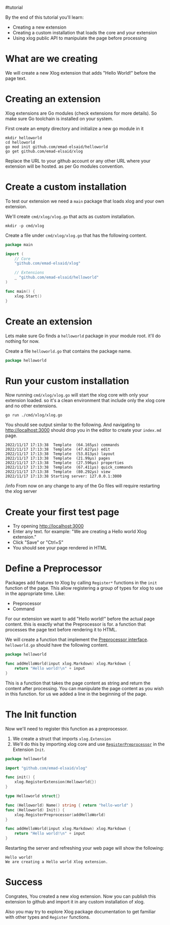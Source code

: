 #tutorial

By the end of this tutorial you'll learn:

* Creating a new extension
* Creating a custom installation that loads the core and your extension
* Using xlog public API to manipulate the page before processing

# What are we creating

We will create a new Xlog extension that adds "Hello World!" before the page text.

# Creating an extension

Xlog extensions are Go modules (check extensions for more details). So make sure Go toolchain is installed on your system.

First create an empty directory and initialize a new go module in it

```shell
mkdir helloworld
cd helloworld
go mod init github.com/emad-elsaid/helloworld
go get github.com/emad-elsaid/xlog
```

Replace the URL to your github account or any other URL where your extension will be hosted. as per Go modules convention.

# Create a custom installation

To test our extension we need a `main` package that loads xlog and your own extension.

We'll create `cmd/xlog/xlog.go` that acts as custom installation.

```shell
mkdir -p cmd/xlog
```

Create a file under `cmd/xlog/xlog.go` that has the following content.

```go
package main

import (
	// Core
	"github.com/emad-elsaid/xlog"

	// Extensions
	_ "github.com/emad-elsaid/helloworld"
)

func main() {
	xlog.Start()
}
```

# Create an extension

Lets make sure Go finds a `helloworld` package in your module root. it'll do nothing for now.

Create a file `helloworld.go` that contains the package name.

```go
package helloworld
```

# Run your custom installation

Now running `cmd/xlog/xlog.go` will start the xlog core with only your extension loaded. so it's a clean environment that include only the xlog core and no other extensions.

```shell
go run ./cmd/xlog/xlog.go
```

You should see output similar to the following. And navigating to [http://localhost:3000](http://localhost:3000) should drop you in the editor to create your `index.md` page.

```
2022/11/17 17:13:38  Template  (64.165µs) commands
2022/11/17 17:13:38  Template  (47.627µs) edit
2022/11/17 17:13:38  Template  (53.813µs) layout
2022/11/17 17:13:38  Template  (21.99µs) pages
2022/11/17 17:13:38  Template  (27.596µs) properties
2022/11/17 17:13:38  Template  (67.411µs) quick_commands
2022/11/17 17:13:38  Template  (80.292µs) view
2022/11/17 17:13:38 Starting server: 127.0.0.1:3000
```

/info From now on any change to any of the Go files will require restarting the xlog server


# Create your first test page

* Try opening  [http://localhost:3000](http://localhost:3000)
* Enter any text. for example: "We are creating a Hello world Xlog extension."
* Click "Save" or "Ctrl+S"
* You should see your page rendered in HTML

# Define a Preprocessor

Packages add features to Xlog by calling `Register*` functions in the `init` function of the page. This allow registering a group of types for xlog to use in the appropriate time. Like:

* Preprocessor
* Command

For our extension we want to add "Hello world!" before the actual page content. this is exactly what the Preprocessor is for. a function that processes the page text before rendering it to HTML.

We will create a function that implement the [Preprocessor interface](https://pkg.go.dev/github.com/emad-elsaid/xlog#Preprocessor). `helloworld.go` should have the following content.

```go
package helloworld

func addHelloWorld(input xlog.Markdown) xlog.Markdown {
	return "Hello world!\n" + input
}
```

This is a function that takes the page content as string and return the content after processing. You can manipulate the page content as you wish in this function. for us we added a line in the beginning of the page.

# The Init function

Now we'll need to register this function as a preprocessor.
1. We create a struct that imports `xlog.Extension`
1. We'll do this by importing xlog core and use [`RegisterPreprocessor`](https://pkg.go.dev/github.com/emad-elsaid/xlog#RegisterPreprocessor) in the Extension `Init`.

```go
package helloworld

import "github.com/emad-elsaid/xlog"

func init() {
    xlog.RegisterExtension(Helloworld{})
}

type Helloworld struct{}

func (Helloworld) Name() string { return "hello-world" }
func (Helloworld) Init() {
	xlog.RegisterPreprocessor(addHelloWorld)
}

func addHelloWorld(input xlog.Markdown) xlog.Markdown {
	return "Hello world!\n" + input
}
```

Restarting the server and refreshing your web page will show the following:

```
Hello world!
We are creating a Hello world Xlog extension.
```

# Success

Congrates, You created a new xlog extension. Now you can publish this extension to github and import it in any custom installation of xlog.

Also you may try to explore Xlog package documentation to get familiar with other types and `Register` functions.
